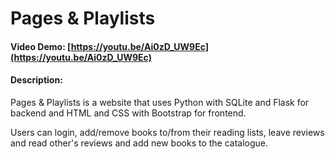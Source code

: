 # Pages & Playlists

#### Video Demo: [https://youtu.be/Ai0zD_UW9Ec](https://youtu.be/Ai0zD_UW9Ec)

#### Description:

Pages & Playlists is a website that uses Python with SQLite and Flask for backend and HTML and CSS with Bootstrap for frontend.

Users can login, add/remove books to/from their reading lists, leave reviews and read other's reviews and add new books to the catalogue.
